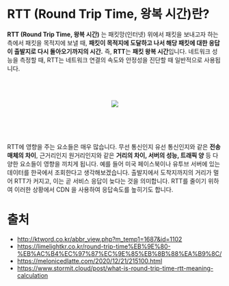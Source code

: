 # RTT (Round Trip Time, 왕복 시간)란?

**RTT (Round Trip Time, 왕복 시간)** 는 패킷망(인터넷) 위에서 패킷을 보내고자 하는 측에서 패킷을 목적지에 보낼 때, **패킷이 목적지에 도달하고 나서 해당 패킷에 대한 응답이 출발지로 다시 돌아오기까지의 시간.** 즉, **RTT**는 **패킷 왕복 시간**입니다. 네트워크 성능을 측정할 때, RTT는 네트워크 연결의 속도와 안정성을 진단할 때 일반적으로 사용됩니다.<br></br><br></br>
   
   

<p align="center"><img src="https://static.wixstatic.com/media/7ac7b2_17b342ce3a6345ad93e5033f674c36de~mv2.png/v1/fill/w_481,h_279,al_c,q_90/7ac7b2_17b342ce3a6345ad93e5033f674c36de~mv2.webp"></p>

<br></br><br></br>RTT에 영향을 주는 요소들은 매우 많습니다. 무선 통신인지 유선 통신인지와 같은 **전송 매체의 차이**, 근거리인지 원거리인지와 같은 **거리의 차이, 서버의 성능, 트래픽 양** 등 다양한 요소들이 영향을 끼치게 됩니다. 예를 들어 미국 페이스북이나 유투브 서버에 있는 데이터를 한국에서 조회한다고 생각해보겠습니다. 출발지에서 도착지까지의 거리가 멀어 RTT가 커지고, 이는 곧 서비스 응답이 늦다는 것을 의미합니다. RTT를 줄이기 위하여 이러한 상황에서 CDN 을 사용하여 응답속도를 높히기도 합니다.

# 출처
* http://ktword.co.kr/abbr_view.php?m_temp1=1687&id=1102
* https://limelightkr.co.kr/round-trip-time%EB%9E%80-%EB%AC%B4%EC%97%87%EC%9E%85%EB%8B%88%EA%B9%8C/
* https://melonicedlatte.com/2020/12/21/215100.html
* https://www.stormit.cloud/post/what-is-round-trip-time-rtt-meaning-calculation
